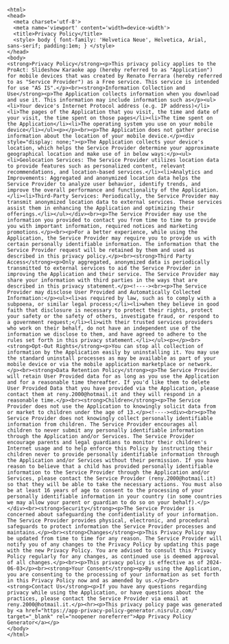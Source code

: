 <!DOCTYPE html>
    <html>
    <head>
      <meta charset='utf-8'>
      <meta name='viewport' content='width=device-width'>
      <title>Privacy Policy</title>
      <style> body { font-family: 'Helvetica Neue', Helvetica, Arial, sans-serif; padding:1em; } </style>
    </head>
    <body>
    <strong>Privacy Policy</strong><p>This privacy policy applies to the ProAct: Slideshow Karaoke app (hereby referred to as "Application") for mobile devices that was created by Renato Ferrara (hereby referred to as "Service Provider") as a Free service. This service is intended for use "AS IS".</p><br><strong>Information Collection and Use</strong><p>The Application collects information when you download and use it. This information may include information such as</p><ul><li>Your device's Internet Protocol address (e.g. IP address)</li><li>The pages of the Application that you visit, the time and date of your visit, the time spent on those pages</li><li>The time spent on the Application</li><li>The operating system you use on your mobile device</li></ul><p></p><br><p>The Application does not gather precise information about the location of your mobile device.</p><div style="display: none;"><p>The Application collects your device's location, which helps the Service Provider determine your approximate geographical location and make use of in below ways:</p><ul><li>Geolocation Services: The Service Provider utilizes location data to provide features such as personalized content, relevant recommendations, and location-based services.</li><li>Analytics and Improvements: Aggregated and anonymized location data helps the Service Provider to analyze user behavior, identify trends, and improve the overall performance and functionality of the Application.</li><li>Third-Party Services: Periodically, the Service Provider may transmit anonymized location data to external services. These services assist them in enhancing the Application and optimizing their offerings.</li></ul></div><br><p>The Service Provider may use the information you provided to contact you from time to time to provide you with important information, required notices and marketing promotions.</p><br><p>For a better experience, while using the Application, the Service Provider may require you to provide us with certain personally identifiable information. The information that the Service Provider request will be retained by them and used as described in this privacy policy.</p><br><strong>Third Party Access</strong><p>Only aggregated, anonymized data is periodically transmitted to external services to aid the Service Provider in improving the Application and their service. The Service Provider may share your information with third parties in the ways that are described in this privacy statement.</p><!----><br><p>The Service Provider may disclose User Provided and Automatically Collected Information:</p><ul><li>as required by law, such as to comply with a subpoena, or similar legal process;</li><li>when they believe in good faith that disclosure is necessary to protect their rights, protect your safety or the safety of others, investigate fraud, or respond to a government request;</li><li>with their trusted services providers who work on their behalf, do not have an independent use of the information we disclose to them, and have agreed to adhere to the rules set forth in this privacy statement.</li></ul><p></p><br><strong>Opt-Out Rights</strong><p>You can stop all collection of information by the Application easily by uninstalling it. You may use the standard uninstall processes as may be available as part of your mobile device or via the mobile application marketplace or network.</p><br><strong>Data Retention Policy</strong><p>The Service Provider will retain User Provided data for as long as you use the Application and for a reasonable time thereafter. If you'd like them to delete User Provided Data that you have provided via the Application, please contact them at reny.2000@hotmail.it and they will respond in a reasonable time.</p><br><strong>Children</strong><p>The Service Provider does not use the Application to knowingly solicit data from or market to children under the age of 13.</p><!----><div><br><p>The Service Provider does not knowingly collect personally identifiable information from children. The Service Provider encourages all children to never submit any personally identifiable information through the Application and/or Services. The Service Provider encourage parents and legal guardians to monitor their children's Internet usage and to help enforce this Policy by instructing their children never to provide personally identifiable information through the Application and/or Services without their permission. If you have reason to believe that a child has provided personally identifiable information to the Service Provider through the Application and/or Services, please contact the Service Provider (reny.2000@hotmail.it) so that they will be able to take the necessary actions. You must also be at least 16 years of age to consent to the processing of your personally identifiable information in your country (in some countries we may allow your parent or guardian to do so on your behalf).</p></div><br><strong>Security</strong><p>The Service Provider is concerned about safeguarding the confidentiality of your information. The Service Provider provides physical, electronic, and procedural safeguards to protect information the Service Provider processes and maintains.</p><br><strong>Changes</strong><p>This Privacy Policy may be updated from time to time for any reason. The Service Provider will notify you of any changes to the Privacy Policy by updating this page with the new Privacy Policy. You are advised to consult this Privacy Policy regularly for any changes, as continued use is deemed approval of all changes.</p><br><p>This privacy policy is effective as of 2024-06-03</p><br><strong>Your Consent</strong><p>By using the Application, you are consenting to the processing of your information as set forth in this Privacy Policy now and as amended by us.</p><br><strong>Contact Us</strong><p>If you have any questions regarding privacy while using the Application, or have questions about the practices, please contact the Service Provider via email at reny.2000@hotmail.it.</p><hr><p>This privacy policy page was generated by <a href="https://app-privacy-policy-generator.nisrulz.com/" target="_blank" rel="noopener noreferrer">App Privacy Policy Generator</a></p>
    </body>
    </html>
      
